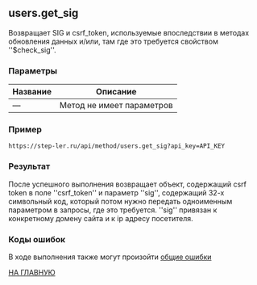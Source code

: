 ## users.get_sig

Возвращает SIG и csrf_token, используемые впоследствии в методах обновления данных и/или, там где это требуется свойством ''$check_sig''.

### Параметры

|Название| Описание |
|----|----|
| — | Метод не имеет параметров |


### Пример

```
https://step-ler.ru/api/method/users.get_sig?api_key=API_KEY
```

### Результат

После успешного выполнения возвращает объект, содержащий csrf token в поле ''csrf_token'' и параметр ''sig'', содержащий 32-х символьный код, который потом нужно передать одноименным параметром в запросы, где это требуется. ''sig'' привязан к конкретному домену сайта и к ip адресу посетителя.

### Коды ошибок

В ходе выполнения также могут произойти [общие ошибки](/docs/errors.md)

[НА ГЛАВНУЮ](/README.md)